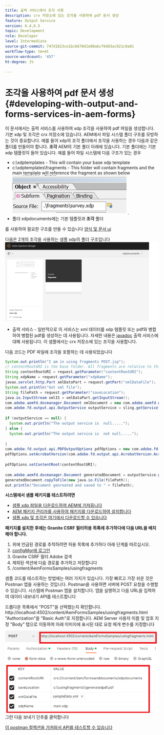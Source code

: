 ```yaml
---
title: 출력 서비스에서 조각 사용
description: crx 저장소에 있는 조각을 사용하여 pdf 문서 생성
feature: Output Service
version: 6.4,6.5
topic: Development
role: Developer
level: Intermediate
source-git-commit: 747d1823ce1bc6670d1e80abcf6483ac921c0a01
workflow-type: tm+mt
source-wordcount: '457'
ht-degree: 1%

---
```


# 조각을 사용하여 pdf 문서 생성{#developing-with-output-and-forms-services-in-aem-forms}


이 문서에서는 출력 서비스를 사용하여 xdp 조각을 사용하여 pdf 파일을 생성합니다. 기본 xdp 및 조각은 crx 저장소에 있습니다. AEM에서 파일 시스템 폴더 구조를 모방하는 것이 중요합니다. 예를 들어 xdp의 조각 폴더에서 조각을 사용하는 경우 다음과 같은 폴더를 만들어야 합니다. **조각** AEM의 기본 폴더 아래에 있습니다. 기본 폴더에는 기본 xdp 템플릿이 들어 있습니다. 예를 들어 파일 시스템에 다음 구조가 있는 경우
* c:\xdptemplates - This will contain your base xdp template
* c:\xdptemplates\fragments - This folder will contain fragments and the main template will reference the fragment as shown below
   ![fragment-xdp](assets/survey-fragment.png).
* 폴더 xdpdocuments에는 기본 템플릿과 **조각** 폴더

를 사용하여 필요한 구조를 만들 수 있습니다 [양식 및 문서 ui](http://localhost:4502/aem/forms.html/content/dam/formsanddocuments)

다음은 2개의 조각을 사용하는 샘플 xdp의 폴더 구조입니다
![forms&amp;document](assets/fragment-folder-structure-ui.png)


* 출력 서비스 - 일반적으로 이 서비스는 xml 데이터를 xdp 템플릿 또는 pdf와 병합하여 병합된 pdf를 생성하는 데 사용됩니다. 자세한 내용은 [javadoc](https://helpx.adobe.com/experience-manager/6-5/forms/javadocs/index.html?com/adobe/fd/output/api/OutputService.html) 출력 서비스에 대해 사용됩니다. 이 샘플에서는 crx 저장소에 있는 조각을 사용합니다.


다음 코드는 PDF 파일에 조각을 포함하는 데 사용되었습니다

```java
System.out.println("I am in using fragments POST.jsp");
// contentRootURI is the base folder. All fragments are relative to this folder
String contentRootURI = request.getParameter("contentRootURI");
String xdpName = request.getParameter("xdpName");
javax.servlet.http.Part xmlDataPart = request.getPart("xmlDataFile");
System.out.println("Got xml file");
String filePath = request.getParameter("saveLocation");
java.io.InputStream xmlIS = xmlDataPart.getInputStream();
com.adobe.aemfd.docmanager.Document xmlDocument = new com.adobe.aemfd.docmanager.Document(xmlIS);
com.adobe.fd.output.api.OutputService outputService = sling.getService(com.adobe.fd.output.api.OutputService.class);

if (outputService == null) {
  System.out.println("The output service is  null.....");
} else {
  System.out.println("The output service is  not null.....");

}
com.adobe.fd.output.api.PDFOutputOptions pdfOptions = new com.adobe.fd.output.api.PDFOutputOptions();
pdfOptions.setAcrobatVersion(com.adobe.fd.output.api.AcrobatVersion.Acrobat_11);

pdfOptions.setContentRoot(contentRootURI);

com.adobe.aemfd.docmanager.Document generatedDocument = outputService.generatePDFOutput(xdpName, xmlDocument, pdfOptions);
generatedDocument.copyToFile(new java.io.File(filePath));
out.println("Document genreated and saved to " + filePath);
```

**시스템에서 샘플 패키지를 테스트하려면**

* [샘플 xdp 파일을 다운로드하여 AEM에 가져옵니다](assets/xdp-templates-fragments.zip)
* [AEM 패키지 관리자를 사용하여 패키지를 다운로드하여 설치합니다](assets/using-fragments-assets.zip)
* [샘플 xdp 및 조각은 여기에서 다운로드할 수 있습니다](assets/xdptemplates.zip)

**패키지를 설치한 후에는 Granite CSRF 필터허용 목록에 추가하다에 다음 URL을 배치해야 합니다.**

1. 위에 언급된 경로를 추적하려면 허용 목록에 추가하다 아래 단계를 따르십시오.
1. [configMgr에 로그인](http://localhost:4502/system/console/configMgr)
1. Granite CSRF 필터 Adobe 검색
1. 제외된 섹션에 다음 경로를 추가하고 저장합니다
1. /content/AemFormsSamples/usingfragments

샘플 코드를 테스트하는 방법에는 여러 가지가 있습니다. 가장 빠르고 가장 쉬운 것은 Postman 앱을 사용하는 것입니다. Postman을 사용하면 서버에 POST 요청을 수행할 수 있습니다. 시스템에 Postman 앱을 설치합니다.
앱을 실행하고 다음 URL을 입력하여 데이터 내보내기 API를 테스트합니다

드롭다운 목록에서 &quot;POST&quot;을 선택했는지 확인합니다. http://localhost:4502/content/AemFormsSamples/usingfragments.html &quot;Authorization&quot;을 &quot;Basic Auth&quot;로 지정합니다. AEM Server 사용자 이름 및 암호 지정 &quot;Body&quot; 탭으로 이동하여 아래 이미지에 표시된 대로 요청 매개 변수를 지정합니다
![내보내기](assets/using-fragment-postman.png)
그런 다음 보내기 단추를 클릭합니다

[이 postman 컬렉션을 가져와서 API를 테스트할 수 있습니다](assets/usingfragments.postman_collection.json)
